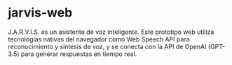 # jarvis-web
J.A.R.V.I.S. es un asistente de voz inteligente.  Este prototipo web utiliza tecnologías nativas del navegador como Web Speech API para reconocimiento y síntesis de voz, y se conecta con la API de OpenAI (GPT-3.5) para generar respuestas en tiempo real.
